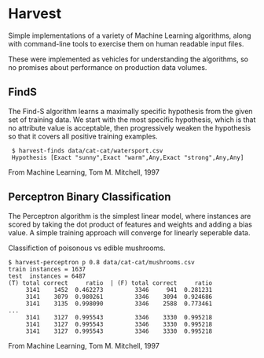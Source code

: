 # Harvest

Simple implementations of a variety of Machine Learning algorithms,
along with command-line tools to exercise them on human readable input files.

These were implemented as vehicles for understanding the algorithms,
so no promises about performance on production data volumes.

## FindS

The Find-S algorithm learns a maximally specific hypothesis from the given
set of training data. We start with the most specific hypothesis, which is
that no attribute value is acceptable, then progressively weaken the
hypothesis so that it covers all positive training examples.

```
 $ harvest-finds data/cat-cat/watersport.csv
 Hypothesis [Exact "sunny",Exact "warm",Any,Exact "strong",Any,Any]
```

From Machine Learning, Tom M. Mitchell, 1997


## Perceptron Binary Classification

The Perceptron algorithm is the simplest linear model, where instances
are scored by taking the dot product of features and weights and adding
a bias value. A simple training approach will converge for linearly seperable data.

Classifiction of poisonous vs edible mushrooms.
```
$ harvest-perceptron p 0.8 data/cat-cat/mushrooms.csv
train instances = 1637
test  instances = 6487
(T) total correct     ratio  | (F) total correct     ratio
     3141    1452  0.462273         3346     941  0.281231
     3141    3079  0.980261         3346    3094  0.924686
     3141    3135  0.998090         3346    2588  0.773461
...
     3141    3127  0.995543         3346    3330  0.995218
     3141    3127  0.995543         3346    3330  0.995218
     3141    3127  0.995543         3346    3330  0.995218
```

From Machine Learning, Tom M. Mitchell, 1997
